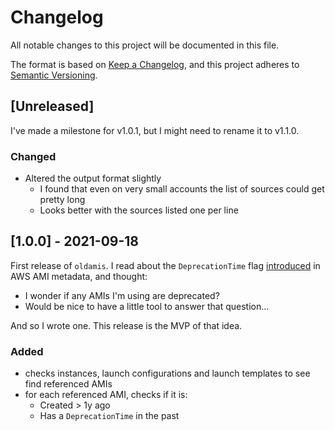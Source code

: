 # Changelog
All notable changes to this project will be documented in this file.

The format is based on [Keep a Changelog](https://keepachangelog.com/en/1.0.0/),
and this project adheres to [Semantic Versioning](https://semver.org/spec/v2.0.0.html).

## [Unreleased]
I've made a milestone for v1.0.1, but I might need to rename it to v1.1.0.

### Changed
- Altered the output format slightly
  - I found that even on very small accounts the list of sources could get pretty long
  - Looks better with the sources listed one per line


## [1.0.0] - 2021-09-18
First release of `oldamis`.  I read about the `DeprecationTime` flag 
[introduced](https://aws.amazon.com/about-aws/whats-new/2021/06/amazon-ec2-adds-new-ami-property-to-flag-outdated-amis/) 
in AWS AMI metadata, and thought:
- I wonder if any AMIs I'm using are deprecated?
- Would be nice to have a little tool to answer that question...

And so I wrote one. This release is the MVP of that idea.

### Added
- checks instances, launch configurations and launch templates to see find referenced AMIs
- for each referenced AMI, checks if it is:
  - Created > 1y ago
  - Has a `DeprecationTime` in the past
